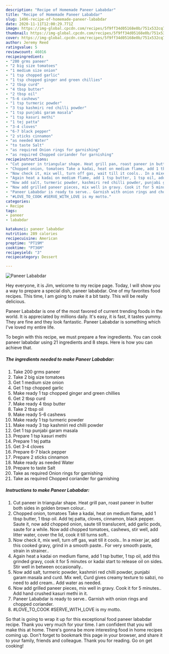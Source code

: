 ```yaml
---
description: "Recipe of Homemade Paneer Lababdar"
title: "Recipe of Homemade Paneer Lababdar"
slug: 1496-recipe-of-homemade-paneer-lababdar
date: 2020-11-11T12:00:29.771Z
image: https://img-global.cpcdn.com/recipes/5f9ff34d05168e0b/751x532cq70/paneer-lababdar-recipe-main-photo.jpg
thumbnail: https://img-global.cpcdn.com/recipes/5f9ff34d05168e0b/751x532cq70/paneer-lababdar-recipe-main-photo.jpg
cover: https://img-global.cpcdn.com/recipes/5f9ff34d05168e0b/751x532cq70/paneer-lababdar-recipe-main-photo.jpg
author: Jeremy Reed
ratingvalue: 5
reviewcount: 46016
recipeingredient:
- "200 grms paneer"
- "2 big size tomatoes"
- "1 medium size onion"
- "1 tsp chopped garlic"
- "1 tsp chopped ginger and green chillies"
- "2 tbsp curd"
- "4 tbsp butter"
- "2 tbsp oil"
- "5-6 cashews"
- "1 tsp turmeric powder"
- "3 tsp kashmiri red chilli powder"
- "1 tsp punjabi garam masala"
- "1 tsp kasuri methi"
- "1 tej patta"
- "3-4 cloves"
- "6-7 black pepper"
- "2 sticks cinnamon"
- "as needed Water"
- "to taste Salt"
- "as required Onion rings for garnishing"
- "as required Chopped coriander for garnishing"
recipeinstructions:
- "Cut paneer in triangular shape. Heat grill pan, roast paneer in butter both sides in golden brown colour.."
- "Chopped onion, tomatoes Take a kadai, heat on medium flame, add 1 tbsp butter, 1 tbsp oil. Add tej patta, cloves, cinnamon, black pepper. Saute it, now add chopped onion, saute till translucent, add garlic pods, saute for a while. Now add chopped tomatoes, cashews, stir well, add litter water, cover the lid, cook it till turns soft.."
- "Now check it, mix well, turn off gas, wait till it cools.. In a mixer jar, add this cooked gravy, grind in a smooth paste.. For very smooth paste, strain in strainer.."
- "Again heat a kadai on medium flame, add 1 tsp butter, 1 tsp oil, add this grinded gravy, cook it for 5 minutes or kadai start to release oil on sides. Stir well in between occasionally.."
- "Now add salt, turmeric powder, kashmiri red chilli powder, punjabi garam masala and curd. Mix well, Curd gives creamy texture to sabzi, no need to add cream.. Add water as needed."
- "Now add grilled paneer pieces, mix well in gravy. Cook it for 5 minutes.. Add hand crushed kasuri methi in it."
- "Paneer Lababdar is ready to serve.. Garnish with onion rings and chopped coriander."
- "#LOVE_TO_COOK #SERVE_WITH_LOVE is my motto."
categories:
- Recipe
tags:
- paneer
- lababdar

katakunci: paneer lababdar 
nutrition: 289 calories
recipecuisine: American
preptime: "PT19M"
cooktime: "PT36M"
recipeyield: "3"
recipecategory: Dessert

---
```



![Paneer Lababdar](https://img-global.cpcdn.com/recipes/5f9ff34d05168e0b/751x532cq70/paneer-lababdar-recipe-main-photo.jpg)

Hey everyone, it is Jim, welcome to my recipe page. Today, I will show you a way to prepare a special dish, paneer lababdar. One of my favorites food recipes. This time, I am going to make it a bit tasty. This will be really delicious.

Paneer Lababdar is one of the most favored of current trending foods in the world. It is appreciated by millions daily. It's easy, it is fast, it tastes yummy. They are fine and they look fantastic. Paneer Lababdar is something which I've loved my entire life.




To begin with this recipe, we must prepare a few ingredients. You can cook paneer lababdar using 21 ingredients and 8 steps. Here is how you can achieve that.

<!--inarticleads1-->

##### The ingredients needed to make Paneer Lababdar:

1. Take 200 grms paneer
1. Take 2 big size tomatoes
1. Get 1 medium size onion
1. Get 1 tsp chopped garlic
1. Make ready 1 tsp chopped ginger and green chillies
1. Get 2 tbsp curd
1. Make ready 4 tbsp butter
1. Take 2 tbsp oil
1. Make ready 5-6 cashews
1. Make ready 1 tsp turmeric powder
1. Make ready 3 tsp kashmiri red chilli powder
1. Get 1 tsp punjabi garam masala
1. Prepare 1 tsp kasuri methi
1. Prepare 1 tej patta
1. Get 3-4 cloves
1. Prepare 6-7 black pepper
1. Prepare 2 sticks cinnamon
1. Make ready as needed Water
1. Prepare to taste Salt
1. Take as required Onion rings for garnishing
1. Take as required Chopped coriander for garnishing




<!--inarticleads2-->

##### Instructions to make Paneer Lababdar:

1. Cut paneer in triangular shape. Heat grill pan, roast paneer in butter both sides in golden brown colour..
1. Chopped onion, tomatoes Take a kadai, heat on medium flame, add 1 tbsp butter, 1 tbsp oil. Add tej patta, cloves, cinnamon, black pepper. Saute it, now add chopped onion, saute till translucent, add garlic pods, saute for a while. Now add chopped tomatoes, cashews, stir well, add litter water, cover the lid, cook it till turns soft..
1. Now check it, mix well, turn off gas, wait till it cools.. In a mixer jar, add this cooked gravy, grind in a smooth paste.. For very smooth paste, strain in strainer..
1. Again heat a kadai on medium flame, add 1 tsp butter, 1 tsp oil, add this grinded gravy, cook it for 5 minutes or kadai start to release oil on sides. Stir well in between occasionally..
1. Now add salt, turmeric powder, kashmiri red chilli powder, punjabi garam masala and curd. Mix well, Curd gives creamy texture to sabzi, no need to add cream.. Add water as needed.
1. Now add grilled paneer pieces, mix well in gravy. Cook it for 5 minutes.. Add hand crushed kasuri methi in it.
1. Paneer Lababdar is ready to serve.. Garnish with onion rings and chopped coriander.
1. #LOVE_TO_COOK #SERVE_WITH_LOVE is my motto.




So that is going to wrap it up for this exceptional food paneer lababdar recipe. Thank you very much for your time. I am confident that you will make this at home. There's gonna be more interesting food in home recipes coming up. Don't forget to bookmark this page in your browser, and share it to your family, friends and colleague. Thank you for reading. Go on get cooking!
